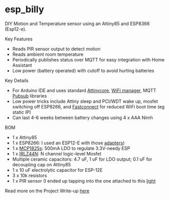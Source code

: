 # esp_billy
DIY Motion and Temperature sensor using an Attiny85 and ESP8366 (Esp12-e).


Key Features
 - Reads PIR sensor output to detect motion
 - Reads ambient room temperature
 - Periodically publishes status over MQTT for easy integration with Home Assistant
 - Low power (battery operated) with cutoff to avoid hurting batteries

Key Details
 - For Arduino IDE and uses standard [Attinycore](https://github.com/SpenceKonde/ATTinyCore), [WiFi manager](https://github.com/tzapu/WiFiManager), MQTT [Pubsub](https://github.com/knolleary/pubsubclient) libraries
 - Low power tricks include Attiny sleep and PCI/WDT wake up, mosfet switching off ESP8266, and [Fastconnect](https://github.com/tzapu/WiFiManager/issues/1342) for reduced WiFi boot time (eg static IP)
 - Can last 4-6 weeks between battery changes using 4 x AAA Nimh


BOM
  - 1 x Attiny85
  - 1 x ESP8266: I used an ESP12-E with those [adapters](https://www.iot-experiments.com/fashing-the-esp12e-with-the-breadboard-adapter/))
  - 1 x [MCP1825s](https://www.microchip.com/en-us/product/mcp1825s): 500mA LDO to regulate 3.3V-needy ESP
  - 1 x [IRLZ44N](https://www.infineon.com/cms/en/product/power/mosfet/n-channel/irlz44n/): N channel logic-level Mosfet
  - Multiple ceramic capacitors: 4.7 uF, 1 uF for LDO output; 0.1 uF for decoupling cap on Attiny85
  - 1 x 10 uF electrolytic capacitor for ESP-12E
  - 3 x 10k resistors
  - 1 x PIR sensor (I ended up tapping into the one attached to this [light](https://www.amazon.com/Transolid-SA9030HDALWH-Battery-Operated-Aluminum/dp/B01BBMF8R0)

Read more on the Project Write-up [here](https://www.nyctinker.com/post/attiny85-projects-diy-wireless-room-sensor)
